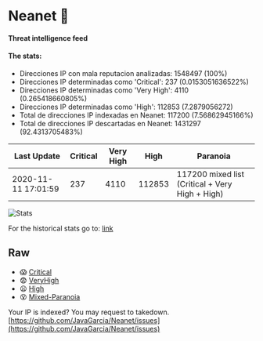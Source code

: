 # Neanet :hocho:
#### Threat intelligence feed
#### The stats:

- Direcciones IP con mala reputacion analizadas: 1548497 (100%)
- Direcciones IP determinadas como 'Critical':  237 (0.0153051636522%)
- Direcciones IP determinadas como 'Very High':  4110 (0.265418660805%)
- Direcciones IP determinadas como 'High':  112853 (7.2879056272)
- Total de direcciones IP indexadas en Neanet:  117200 (7.56862945166%)
- Total de direcciones IP descartadas en Neanet:  1431297 (92.4313705483%)

| Last Update | Critical | Very High | High | Paranoia |
| --- | --- | --- | --- | --- |
| 2020-11-11 17:01:59 | 237 | 4110 | 112853 | 117200 mixed list (Critical + Very High + High)|

![Stats](https://docs.google.com/spreadsheets/d/e/2PACX-1vSnaNMIXVabIpDJjufMlzH7poXnshF3mgd8Is1g9ytUEzVsP5my4Trn8f-xkoLLQ38xpL3HtmUexLo6/pubchart?oid=501124687&format=image)

For the historical stats go to: [link](/stats.csv)
## Raw
- :scream: [Critical](https://raw.githubusercontent.com/JavaGarcia/Neanet/master/blacklists/neanet_critical.txt)
- :fearful: [VeryHigh](https://raw.githubusercontent.com/JavaGarcia/Neanet/master/blacklists/neanet_veryHigh.txtt)
- :frowning: [High](https://raw.githubusercontent.com/JavaGarcia/Neanet/master/blacklists/neanet_high.txt)
- :dizzy_face: [Mixed-Paranoia](https://raw.githubusercontent.com/JavaGarcia/Neanet/master/blacklists/neanet_all.txt)


Your IP is indexed? You may request to takedown. [https://github.com/JavaGarcia/Neanet/issues](https://github.com/JavaGarcia/Neanet/issues)





















































































































































































































































































































































































































































































































































































































































































































































































































































































































































































































































































































































































































































































































































































































































































































































































































































































































































































































































































































































































































































































































































